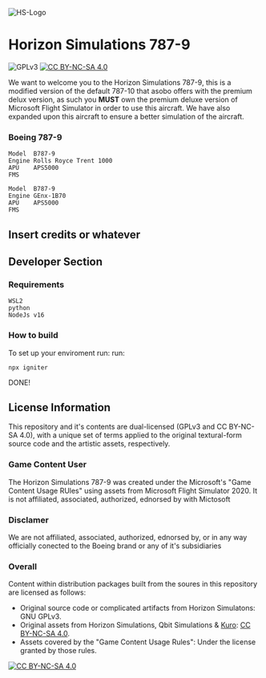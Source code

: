 ![HS-Logo](./branding/Horizon_Simulations.png)

# Horizon Simulations 787-9
![GPLv3](https://img.shields.io/badge/License-GPLv3-blue) [![CC BY-NC-SA 4.0][cc-by-nc-sa-shield]][cc-by-nc-sa] 

We want to welcome you to the Horizon Simulations 787-9, this is a modified version of the default 787-10 that asobo offers with the premium delux version, as such you **MUST** own the premium deluxe version of Microsoft Flight Simulator in order to use this aircraft. We have also expanded upon this aircraft to ensure a better simulation of the aircraft.

### Boeing 787-9

```
Model  B787-9
Engine Rolls Royce Trent 1000
APU    APS5000
FMS
```
```
Model  B787-9
Engine GEnx-1B70
APU    APS5000
FMS
```
## Insert credits or whatever

## Developer Section
### Requirements
    WSL2 
    python
    NodeJs v16
### How to build
To set up your enviroment run: 
run:
```shell
npx igniter
```
DONE!

## License Information

This repository and it's contents are dual-licensed (GPLv3 and CC BY-NC-SA 4.0), with a unique set of terms applied to the original textural-form source code and the artistic assets, respectively.

### Game Content User

The Horizon Simulations 787-9 was created under the Microsoft's "Game Content Usage RUles" using assets from Microsoft Flight Simulator 2020. It is not affiliated, associated, authorized, ednorsed by with Mictosoft

### Disclamer

We are not affiliated, associated, authorized, ednorsed by, or in any way officially conected to the Boeing brand or any of it's subsidiaries

### Overall

Content within distribution packages built from the soures in this repository are licensed as follows:
- Original source code or complicated artifacts from Horizon Simulatons: GNU GPLv3.
- Original assets from Horizon Simulations, Qbit Simulations & [Kuro](https://github.com/Kurorin-fs): [CC BY-NC-SA 4.0][cc-by-nc-sa].
- Assets covered by the "Game Content Usage Rules": Under the license granted by those rules.

[![CC BY-NC-SA 4.0][cc-by-nc-sa-image]][cc-by-nc-sa]

[cc-by-nc-sa]: http://creativecommons.org/licenses/by-nc-sa/4.0/
[cc-by-nc-sa-image]: https://licensebuttons.net/l/by-nc-sa/4.0/88x31.png
[cc-by-nc-sa-shield]: https://img.shields.io/badge/License-CC%20BY--NC--SA%204.0-lightgrey.svg

